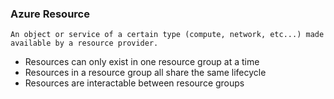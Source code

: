 ### Azure Resource
	An object or service of a certain type (compute, network, etc...) made available by a resource provider.

- Resources can only exist in one resource group at a time
- Resources in a resource group all share the same lifecycle
- Resources are interactable between resource groups